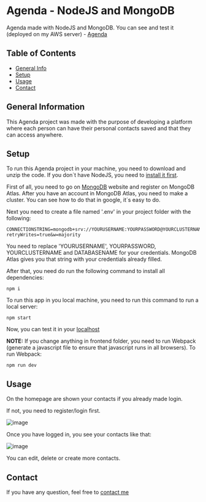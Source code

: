 # Agenda - NodeJS and MongoDB
Agenda made with NodeJS and MongoDB.
You can see and test it (deployed on my AWS server) - [Agenda](https://agendanodejs.sytes.net/)

## Table of Contents
* [General Info](#general-information)
* [Setup](#setup)
* [Usage](#usage)
* [Contact](#contact)


## General Information

This Agenda project was made with the purpose of developing a platform where each person can have their personal contacts saved and that they can access anywhere.

## Setup
To run this Agenda project in your machine, you need to download and unzip the code. If you don´t have NodeJS, you need to [install it first](https://nodejs.org/en/).

First of all, you need to go on [MongoDB](https://www.mongodb.com/) website and register on MongoDB Atlas. After you have an account in MongoDB Atlas, you need to make a cluster. You can see how to do that in google, it´s easy to do.

Next you need to create a file named '.env' in your project folder with the following:
```
CONNECTIONSTRING=mongodb+srv://YOURUSERNAME:YOURPASSWORD@YOURCLUSTERNAME.ifpiy.mongodb.net/DATABASENAME?retryWrites=true&w=majority
```
You need to replace 'YOURUSERNAME', YOURPASSWORD, YOURCLUSTERNAME and DATABASENAME for your credentials. MongoDB Atlas gives you that string with your credentials already filled.

After that, you need do run the following command to install all dependencies:
```
npm i
```
To run this app in you local machine, you need to run this command to run a local server:
```
npm start
```
Now, you can test it in your [localhost]('http://localhost:3000/')

**NOTE:**
If you change anything in frontend folder, you need to run Webpack (generate a javascript file to ensure that javascript runs in all browsers).
To run Webpack:
```
npm run dev
```

## Usage

On the homepage are shown your contacts if you already made login.

If not, you need to register/login first.

![image](https://user-images.githubusercontent.com/99747197/156358016-59a0ca29-279c-4a5b-84eb-5b0dad9ccf3e.png)

Once you have logged in, you see your contacts like that:

![image](https://user-images.githubusercontent.com/99747197/156359613-839c980c-ba9c-4065-834c-eba2ff0050e1.png)

You can edit, delete or create more contacts.


## Contact
If you have any question, feel free to [contact me](https://www.linkedin.com/in/lu%C3%ADs-costa-793a2414b/)
